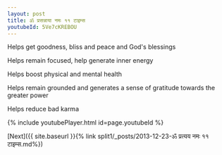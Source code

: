 ```yaml
---
layout: post
title: ॐ प्रसन्नाया नमः ११ टाइम्स
youtubeId: 5Ve7cKREBOU
---
```

 
 
Helps get goodness, bliss and peace and God's blessings
 
Helps remain focused, help generate inner energy 
 
Helps boost physical and mental health 
 
Helps remain grounded and generates a sense of gratitude towards the greater power 
 
Helps reduce bad karma
 
 
 
 


{% include youtubePlayer.html id=page.youtubeId %}
 
[Next]({{ site.baseurl }}{% link  split1/_posts/2013-12-23-ॐ प्रत्यय नमः ११ टाइम्स.md%})
 
